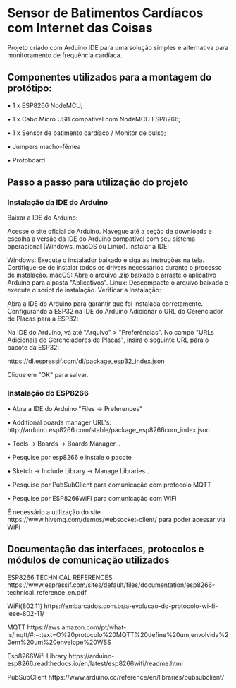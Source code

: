 <h1>Sensor de Batimentos Cardíacos com Internet das Coisas</h1>
Projeto criado com Arduino IDE para uma solução simples e alternativa para monitoramento de frequência cardíaca.
<h2>Componentes utilizados para a montagem do protótipo:</h2>
<p> •	1 x ESP8266 NodeMCU; </p>
<p> •	1 x Cabo Micro USB compatível com NodeMCU ESP8266; </p>
<p> •	1 x Sensor de batimento cardíaco / Monitor de pulso; </p>
<p> •	Jumpers macho-fêmea </p>
<p> • Protoboard </p>

<h2>Passo a passo para utilização do projeto </h2>
<h3> Instalação da IDE do Arduino</h3>
<p>Baixar a IDE do Arduino: </p>
<p>Acesse o site oficial do Arduino. Navegue até a seção de downloads e escolha a versão da IDE do Arduino compatível com seu sistema operacional (Windows, macOS ou Linux). Instalar a IDE:</p>
<p>Windows: Execute o instalador baixado e siga as instruções na tela. Certifique-se de instalar todos os drivers necessários durante o processo de instalação. macOS: Abra o arquivo .zip baixado e arraste o aplicativo Arduino para a pasta "Aplicativos". Linux: Descompacte o arquivo baixado e execute o script de instalação. Verificar a Instalação:</p>
<p>Abra a IDE do Arduino para garantir que foi instalada corretamente. Configurando a ESP32 na IDE do Arduino Adicionar o URL do Gerenciador de Placas para a ESP32:</p>
<p>Na IDE do Arduino, vá até "Arquivo" > "Preferências". No campo "URLs Adicionais de Gerenciadores de Placas", insira o seguinte URL para o pacote da ESP32:</p>
<p>https://dl.espressif.com/dl/package_esp32_index.json</p>
<p>Clique em "OK" para salvar.</p>

<h3>Instalação do ESP8266</h3>
<p>• Abra a IDE do Arduino "Files -> Preferences"</p>
<p>• Additional boards manager URL's: http://arduino.esp8266.com/stable/package_esp8266com_index.json</p>
<p>• Tools -> Boards -> Boards Manager... </p>
<p>• Pesquise por esp8266 e instale o pacote </p>
<p>• Sketch -> Include Library -> Manage Libraries... </p>
<p>• Pesquise por PubSubClient para comunicação com protocolo MQTT </p>
<p>• Pesquise por ESP8266WiFi  para comunicação com WiFi </p>



<p>É necessário a utilização do site https://www.hivemq.com/demos/websocket-client/ para poder acessar via WiFi </p>

<h2> Documentação das interfaces, protocolos e módulos de comunicação utilizados </h2>
<p> ESP8266 TECHNICAL REFERENCES https://www.espressif.com/sites/default/files/documentation/esp8266-technical_reference_en.pdf </p>
<p> WiFi(802.11) https://embarcados.com.br/a-evolucao-do-protocolo-wi-fi-ieee-802-11/ </p>
<p> MQTT https://aws.amazon.com/pt/what-is/mqtt/#:~:text=O%20protocolo%20MQTT%20define%20um,envolvida%20em%20um%20envelope%20WSS </p>
<p>Esp8266Wifi Library https://arduino-esp8266.readthedocs.io/en/latest/esp8266wifi/readme.html </p>
<p>PubSubClient https://www.arduino.cc/reference/en/libraries/pubsubclient/ </p>
